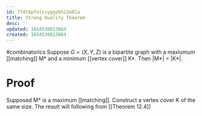 ```yaml
---
id: 77dl6pfolcsygqzbhi2e0la
title: Strong Duality Theorem
desc: ''
updated: 1654530813864
created: 1654530813864
---
```

#combinatorics 
Suppose $G = (X,Y,Z)$ is a bipartite graph with a maxiumum [[matching]] M* and a minimum [[vertex cover]] K*.  Then |M*| = |K*|.

# Proof
Supposed M* is a maximum [[matching]].  Construct a vertex cover K of the same size.  The result will following from [[Theorem 12.4]]
